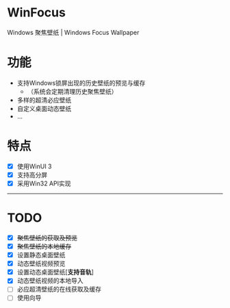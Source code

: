 # WinFocus
Windows 聚焦壁纸 | Windows Focus Wallpaper

# 功能
 - 支持Windows锁屏出现的历史壁纸的预览与缓存
   - （系统会定期清理历史聚焦壁纸）
 - 多样的超清必应壁纸
 - 自定义桌面动态壁纸
 - ...

# 特点
- [x] 使用WinUI 3
- [x] 支持高分屏
- [x] 采用Win32 API实现
---
# TODO
- [x] ~~聚焦壁纸的获取及预览~~
- [x] ~~聚焦壁纸的本地缓存~~
- [x] 设置静态桌面壁纸
- [x] 动态壁纸视频预览
- [x] 设置动态桌面壁纸[**支持音轨**]
- [x] 动态壁纸视频的本地导入
- [ ] 必应超清壁纸的在线获取及缓存
- [ ] 使用向导
